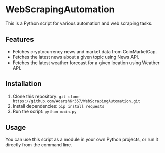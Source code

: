 # WebScrapingAutomation

This is a Python script for various automation and web scraping tasks.

## Features

- Fetches cryptocurrency news and market data from CoinMarketCap.
- Fetches the latest news about a given topic using News API.
- Fetches the latest weather forecast for a given location using Weather API.

## Installation

1. Clone this repository: `git clone https://github.com/AdarshKr357/WebScrapingAutomation.git`
2. Install dependencies: `pip install requests`
3. Run the script: `python main.py`

## Usage

You can use this script as a module in your own Python projects, or run it directly from the command line.
